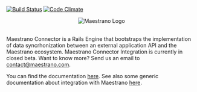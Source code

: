 [![Build Status](https://travis-ci.org/maestrano/maestrano-connector-rails.svg?branch=master)](https://travis-ci.org/maestrano/maestrano-connector-rails)
[![Code Climate](https://codeclimate.com/github/maestrano/maestrano-connector-rails/badges/gpa.svg)](https://codeclimate.com/github/maestrano/maestrano-connector-rails)

<p align="center">
  <img src="https://raw.github.com/maestrano/maestrano-connector-rails/master/maestrano.png" alt="Maestrano Logo">
  <br/>
  <br/>
</p>

Maestrano Connector is a Rails Engine that bootstraps the implementation of data syncrhonization between an external application API and the Maestrano ecosystem.
Maestrano Connector Integration is currently in closed beta. Want to know more? Send us an email to <contact@maestrano.com>.

You can find the documentation [here](https://maestrano.atlassian.net/wiki/display/DEV/Create+a+connector+using+our+framework+-+Ruby+on+Rails). See also some generic documentation about integration with Maestrano [here](https://maestrano.atlassian.net/wiki/display/DEV/Maestrano+Developers).
